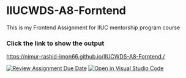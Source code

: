 # IIUCWDS-A8-Forntend
This is my Frontend Assignment for IIUC mentorship program course

### Click the link to show the output
https://nimur-rashid-imon66.github.io/IIUCWDS-A8-Forntend./

[![Review Assignment Due Date](https://classroom.github.com/assets/deadline-readme-button-24ddc0f5d75046c5622901739e7c5dd533143b0c8e959d652212380cedb1ea36.svg)](https://classroom.github.com/a/20eR7ZU7)
[![Open in Visual Studio Code](https://classroom.github.com/assets/open-in-vscode-718a45dd9cf7e7f842a935f5ebbe5719a5e09af4491e668f4dbf3b35d5cca122.svg)](https://classroom.github.com/online_ide?assignment_repo_id=11525288&assignment_repo_type=AssignmentRepo)
